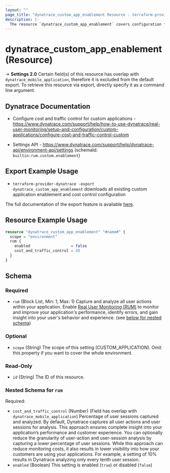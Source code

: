 ```yaml
---
layout: ""
page_title: "dynatrace_custom_app_enablement Resource - terraform-provider-dynatrace"
description: |-
  The resource `dynatrace_custom_app_enablement` covers configuration for custom application enablement and cost control
---
```


# dynatrace_custom_app_enablement (Resource)

-> **Settings 2.0** Certain field(s) of this resource has overlap with `dynatrace_mobile_application`, therefore it is excluded from the default export. To retrieve this resource via export, directly specify it as a command line argument. 

## Dynatrace Documentation

- Configure cost and traffic control for custom applications - https://www.dynatrace.com/support/help/how-to-use-dynatrace/real-user-monitoring/setup-and-configuration/custom-applications/configure-cost-and-traffic-control-custom

- Settings API - https://www.dynatrace.com/support/help/dynatrace-api/environment-api/settings (schemaId: `builtin:rum.custom.enablement`)

## Export Example Usage

- `terraform-provider-dynatrace -export dynatrace_custom_app_enablement` downloads all existing custom application enablement and cost control configuration

The full documentation of the export feature is available [here](https://registry.terraform.io/providers/dynatrace-oss/dynatrace/latest/docs/guides/export-v2).

## Resource Example Usage

```terraform
resource "dynatrace_custom_app_enablement" "#name#" {
  scope = "environment"
  rum {
    enabled                  = false
    cost_and_traffic_control = 40
  }
}
```

<!-- schema generated by tfplugindocs -->
## Schema

### Required

- `rum` (Block List, Min: 1, Max: 1) Capture and analyze all user actions within your application. Enable [Real User Monitoring (RUM)](https://dt-url.net/1n2b0prq) to monitor and improve your application's performance, identify errors, and gain insight into your user's behavior and experience. (see [below for nested schema](#nestedblock--rum))

### Optional

- `scope` (String) The scope of this setting (CUSTOM_APPLICATION). Omit this property if you want to cover the whole environment.

### Read-Only

- `id` (String) The ID of this resource.

<a id="nestedblock--rum"></a>
### Nested Schema for `rum`

Required:

- `cost_and_traffic_control` (Number) (Field has overlap with `dynatrace_mobile_application`) Percentage of user sessions captured and analyzed. By default, Dynatrace captures all user actions and user sessions for analysis. This approach ensures complete insight into your application’s performance and customer experience. You can optionally reduce the granularity of user-action and user-session analysis by capturing a lower percentage of user sessions. While this approach can reduce monitoring costs, it also results in lower visibility into how your customers are using your applications. For example, a setting of 10% results in Dynatrace analyzing only every tenth user session.
- `enabled` (Boolean) This setting is enabled (`true`) or disabled (`false`)
 
